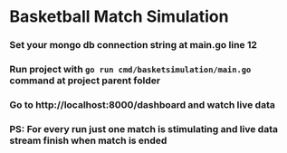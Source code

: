 # Basketball Match Simulation

### Set your mongo db connection string at main.go line 12
### Run project with `go run cmd/basketsimulation/main.go` command at project parent folder
### Go to http://localhost:8000/dashboard and watch live data
### PS: For every run just one match is stimulating and live data stream finish when match is ended
